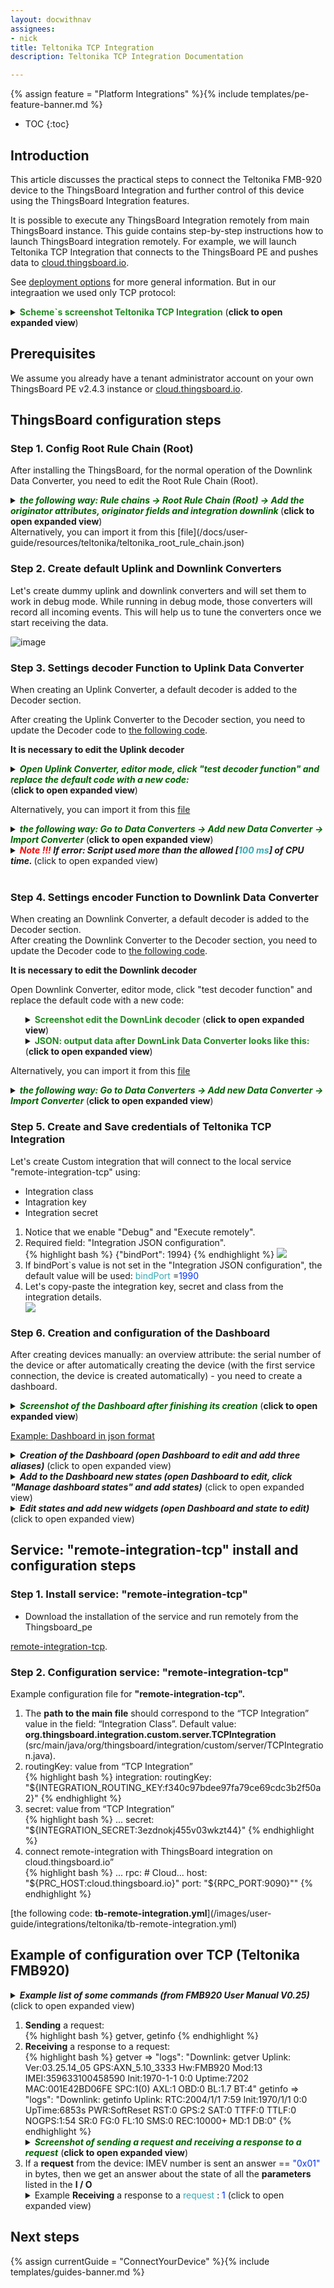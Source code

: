 ```yaml
---
layout: docwithnav
assignees:
- nick
title: Teltonika TCP Integration
description: Teltonika TCP Integration Documentation 

---
```


{% assign feature = "Platform Integrations" %}{% include templates/pe-feature-banner.md %}

* TOC
{:toc}

## Introduction

This article discusses the practical steps to connect the Teltonika FMB-920 device to the ThingsBoard Integration and further control of this device using the ThingsBoard Integration features.

It is possible to execute any ThingsBoard Integration remotely from main ThingsBoard instance.
This guide contains step-by-step instructions how to launch ThingsBoard integration remotely.
For example, we will launch Teltonika TCP Integration that connects to the ThingsBoard PE and pushes data to 
[cloud.thingsboard.io](https://cloud.thingsboard.io/signup).  

See [deployment options](/docs/user-guide/integrations/#deployment-options) for more general information.
But in our integraation we used only TCP protocol:
<details>
    <summary>
    <font color="#228b22"><b>Scheme`s screenshot Teltonika TCP Integration</b></font> (<b>click to open expanded view</b>)
    </summary>
    <img src="/images/user-guide/integrations/teltonika/embeded-integrations-overview.jpg">
</details> 


## Prerequisites

We assume you already have a tenant administrator account on your own ThingsBoard PE v2.4.3 instance or
[cloud.thingsboard.io](https://cloud.thingsboard.io/signup). 
 

## ThingsBoard configuration steps

### Step 1. Config Root Rule Chain (Root)

After installing the ThingsBoard, for the normal operation of the Downlink Data Converter, you need to edit the Root Rule Chain (Root).

<details>
    <summary>
        <font color="#006400"><i><b>the following way: Rule chains -> Root Rule Chain (Root) -> Add the originator attributes, originator fields and integration downlink </b></i></font> (<b>click to open expanded view</b>)
    </summary>
    <img src="/images/user-guide/integrations/teltonika/rule_chane.png">
</details>
Alternatively, you can import it from this [file](/docs/user-guide/resources/teltonika/teltonika_root_rule_chain.json) 

### Step 2. Create default Uplink and Downlink Converters

Let's create dummy uplink and downlink converters and will set them to work in debug mode.
While running in debug mode, those converters will record all incoming events. 
This will help us to tune the converters once we start receiving the data.

![image](/images/user-guide/integrations/remote/default-converters.gif)  

### Step 3. Settings decoder Function  to Uplink Data Converter

When creating an Uplink Converter, a default decoder is added to the Decoder section.

After creating the Uplink Converter to the Decoder section, you need to update the Decoder code to [the following code](/images/user-guide/integrations/teltonika/upLinkDecoder.txt).

<b>It is necessary to edit the Uplink decoder</b>

<p></p> <p></p>
<details>
    <summary>
        <font color="#006400"><i><b>Open Uplink Converter, editor mode, click "test decoder function" and replace the default code with a new code:</b></i></font> <br> (<b>click to open expanded view</b>)
    </summary> 
   <ul>
        <details>
            <summary>
            <font color="#228b22"><b>Screenshot of editing the UpLink decoder</b></font> (<b>click to open expanded view</b>)
            </summary>
            <img src="/images/user-guide/integrations/teltonika/uplink_decoder.png">
        </details> 
    </ul>
</details>

Alternatively, you can import it from this [file](/docs/user-guide/resources/teltonika/teltonika_tcp_uplink_converter.json) 
<details>
    <summary>
        <font color="#006400"><i><b>the following way: Go to Data Converters -> Add new Data Converter -> Import Converter </b></i></font> (<b>click to open expanded view</b>)
    </summary>
    <img src="/images/user-guide/rule-engine-2-0/tutorials/mqtt-downlink/import_new_converter.png">
</details>

<details>
    <summary>
        <i><b><font color="#FF0000">Note !!!</font> If error: Script used more than the allowed [<font color="#36abb5">100 ms</font>] of CPU time. </b></i> (click to open expanded view)
    </summary>
    <ul>
        <li>If you have an <b>error</b> while executing <b>uplink scripts:</b></li>         
        {% highlight bash %}
            java.util.concurrent.ExecutionException: java.util.concurrent.ExecutionException: javax.script.ScriptException: delight.nashornsandbox.exceptions.ScriptCPUAbuseException: Script used more than the allowed [100 ms] of CPU time.
 	        at com.google.common.util.concurrent.AbstractFuture.getDoneValue(AbstractFuture.java:502) ...    
        {% endhighlight %}          
        <li>It is possible to raise <font color="#006400"><i><b>"Maximum CPU time in milliseconds allowed for script execution"</b></i></font> in <i><b>src/main/resources/tb-remote-integration.yml</b></i></li>  
        {% highlight bash %}
            ...
            js:
              evaluator: "${JS_EVALUATOR:local}" # local/remote
              # Built-in JVM JavaScript environment properties
              local:
                ...
                # Maximum CPU time in milliseconds allowed for script execution
                max_cpu_time: "${LOCAL_JS_SANDBOX_MAX_CPU_TIME:300}"
                ...
        {% endhighlight %}
    </ul>
</details>
<br>



### Step 4. Settings encoder Function  to Downlink Data Converter
When creating an Downlink Converter, a default decoder is added to the Decoder section.<br>
After creating the Downlink Converter to the Decoder section, you need to update the Decoder code to [the following code](/images/user-guide/integrations/teltonika/downlinkDecoder.txt). <br>

<b>It is necessary to edit the Downlink decoder</b>

Open Downlink Converter, editor mode, click "test decoder function" and replace the default code with a new code:   
   <ul>
        <details>
            <summary>
            <font color="#228b22"><b>Screenshot edit the DownLink decoder</b></font> (<b>click to open expanded view</b>)
            </summary>
            <img src="/images/user-guide/integrations/teltonika/downlink_decoder.png">
        </details>         
        <details>
            <summary>
             <font color="#228b22"><b>JSON: output data after DownLink Data Converter looks like this:</b></font>  <br>(<b>click to open expanded view</b>)
             </summary>  
             {% highlight bash %}
             {
                 {
                    /** Encoder **/                    
                     var codec = 12;
                     var quantity = 1;
                     var commandType = 5;                 
                     var result = setPayload();                 
                     function setPayload() {
                         if (msg.hasOwnProperty('payload') && metadata['payload'] !== null) {
                             return getPayload();
                         }
                         return null;
                     }                 
                     function getPayload() {
                         var rez = {
                             contentType: "JSON",
                             data:  getDataHexMany(),
                             metadata: {
                                 serialNumber: metadata['cs_serialNumber'],
                                 deviceName: metadata['originatorName'],
                                 payload:  getPayloadTrim(),
                                 codec: codec,
                                 quantity: quantity,
                                 commandType: commandType
                             }
                         };
                         return rez;
                     }                 
                     function convertToHex(str) {
                         var hex = '';
                         for(var i=0;i<str.length;i++) {
                             hex += ''+str.charCodeAt(i).toString(16);
                         }
                         return hex;
                     }                 
                     function convertToHexFixLen(str, len){
                         var strHex = len +str.toString(16);
                         return strHex.substring(strHex.length - len.length);
                     }                 
                     function getDataHexMany() {
                         var dataArrays = msg.payload.split(",");
                         var data = "";
                         for (var i = 0; i < dataArrays.length; i ++) {
                             data += (getDataHexOneForMany(dataArrays[i].trim()) + ",")
                         }
                         data = data.substring(0, data.lastIndexOf(","));                 
                         return data;                 
                     }                 
                     function getDataHexOneForMany(str) {
                         var codecHex = convertToHexFixLen(codec, "00");
                         var quantityHex = convertToHexFixLen(quantity, "00");
                         var typeHex = convertToHexFixLen(commandType, "00");
                         var commandSizeHex = convertToHexFixLen(str.length,"00000000");
                         var commandHex = convertToHex(str);
                         var dataHex = codecHex + quantityHex  + typeHex + commandSizeHex + commandHex + quantityHex;
                         return dataHex;
                     }                     
                     function getPayloadTrim () {
                         var dataArrays = msg.payload.split(",");
                         var data = "";
                         for (var i = 0; i < dataArrays.length; i ++) {
                             data += (dataArrays[i].trim() + ",")
                         }
                         data = data.substring(0, data.lastIndexOf(","));
                         return data;
                     }                 
                     return result;
                 }
             }
             {% endhighlight %}
         </details>  
    </ul>  
    
    
Alternatively, you can import it from this [file](/docs/user-guide/resources/teltonika/teltonika_tcp_downlink_converter.json) 
<details>
    <summary>
        <font color="#006400"><i><b>the following way: Go to Data Converters -> Add new Data Converter -> Import Converter </b></i></font> (<b>click to open expanded view</b>)
    </summary>
    <img src="/images/user-guide/rule-engine-2-0/tutorials/mqtt-downlink/import_new_converter.png">
</details>   

### Step 5. Create and Save credentials of Teltonika TCP Integration

Let's create Custom integration that will connect to the local service "remote-integration-tcp" using:
- Integration class
- Intagration key
- Integration secret 
<ol>
    <li>Notice that we enable "Debug" and "Execute remotely".</li>    
    <li>Required field: "Integration JSON configuration".</li>
        {% highlight bash %}
            {"bindPort": 1994}
        {% endhighlight %}    
    <img src="/images/user-guide/integrations/teltonika/custom-teltonika-tcp-integration_config.png">
    <li>If bindPort`s value is not set in the "Integration JSON configuration", the default value will be used: <font color="#36abb5">bindPort </font>=<font color="#0031ff">1990</font></li>
    <li>Let's copy-paste the integration key, secret and class from the integration details.</li>
     <img src="/images/user-guide/integrations/teltonika/custom-teltonika-tcp-integration.jpg">   
</ol>

### Step 6. Creation  and  configuration of the Dashboard

After creating devices manually: an overview attribute: the serial number of the device or after automatically creating the device (with the first service connection, the device is created automatically) - you need to create a dashboard.

<details>
   <summary>
       <font color="#006400"><i><b>Screenshot of the Dashboard after finishing its creation</b></i></font> (<b>click to open expanded view</b>)
   </summary> 
   <img src="/images/user-guide/integrations/teltonika/teltonika_dashboard_example.png">
</details>

[Example:  Dashboard in json format](/docs/user-guide/resources/teltonika/teltonika_tcp.json)

<details>
  <summary>
    <i><b>Creation of the Dashboard (open Dashboard to edit and add three aliases)</b></i> (click to open expanded view)
  </summary> 
  <ol>
    <details>
      <summary>
          <font color="#006400"><i><b>Screenshot: add Entity aliases</b></i></font> (<b>click to open expanded view</b>)
      </summary> 
      <img src="/images/user-guide/integrations/teltonika/teltonika_dashboard_add_aliases.png">
    </details>  
    <ol>
         <li><b>LisTeltonika:</b> Filter type=>Entity list; Type=>Device; and add devices TELTONIKA</li>
          <details>
              <summary>
                  <font color="#006400"><i><b>Screenshot: add Entity aliases LisTeltonika</b></i></font> (<b>click to open expanded view</b>)
              </summary> 
              <img src="/images/user-guide/integrations/teltonika/teltonika_dashboard_alias_ListTeltonika.png">
          </details>       
         <li><b>DigEntityForm:</b> Filter type=>Device type; Type=>teltonika;</li>
        <details>
            <summary>
                <font color="#006400"><i><b>Screenshot: add Entity aliases DigEntityForm</b></i></font> (<b>click to open expanded view</b>)
            </summary> 
            <img src="/images/user-guide/integrations/teltonika/teltonika_dashboard_alias_DigEntityForm.png">
        </details>
        <li><b>SelectedDevice:</b> Filter type=>Entity from dashboard state;</li>
        <details>
            <summary>
                <font color="#006400"><i><b>Screenshot: add Entity aliases SelectedDevice</b></i></font> (<b>click to open expanded view</b>)
            </summary> 
            <img src="/images/user-guide/integrations/teltonika/teltonika_dashboard_alias_SelectedDevice.png">
        </details>
    </ol>
   </ol>
</details>  

<details>
  <summary>
    <i><b>Add to the Dashboard new states (open Dashboard to edit, click "Manage dashboard states" and add states)</b></i> (click to open expanded view)
  </summary> 
  <ol>    
    <details>
         <summary>
             <font color="#006400"><i><b>Screenshot of creation of the states; main, map, detailers, uplinks</b></i></font> (<b>click to open expanded view</b>)
         </summary> 
         <img src="/images/user-guide/integrations/teltonika/teltonika_dashboard_states.png">
     </details>
    <ol>
        <li> state main: Name=>MAIN; Sate id:=>main; Root state=>true</li>
        <ul>
            <details>
                 <summary>
                     <font color="#006400"><i><b>Screenshot of creation of the state; main</b></i></font> (<b>click to open expanded view</b>)
                 </summary> 
                 <img src="/images/user-guide/integrations/teltonika/teltonika_dashboard_state_main.png">
             </details>
        </ul>    
        <li> state map: Name=>Map; Sate id:=>map; Root state=>false</li>
        <ul>
            <details>
                 <summary>
                     <font color="#006400"><i><b>Screenshot of creation of the state; main</b></i></font> (<b>click to open expanded view</b>)
                 </summary> 
                 <img src="/images/user-guide/integrations/teltonika/teltonika_dashboard_state_map.png">
             </details>
        </ul>    
        <li> state details: Name=>Setup -> ${entityName}; Sate id:=>details; Root state=>false</li>
        <ul>
            <details>
                 <summary>New 
                     <font color="#006400"><i><b>Screenshot of creation of the state; main</b></i></font> (<b>click to open expanded view</b>)
                 </summary> 
                 <img src="/images/user-guide/integrations/teltonika/teltonika_dashboard_state_details.png">
             </details>
        </ul>    
        <li> state uplinks: Name=>UPLINKS -> ${entityName}; Sate id:=>uplinks; Root state=>false</li>
        <ul>
            <details>
                 <summary>
                     <font color="#006400"><i><b>Screenshot of creation of the state; main</b></i></font> (<b>click to open expanded view</b>)
                 </summary> 
                 <img src="/images/user-guide/integrations/teltonika/teltonika_dashboard_state_uplinks.png">
             </details>
        </ul> 
    </ol>
   </ol>
</details>  

<details>
  <summary>
    <i><b>Edit states and add  new widgets (open Dashboard and state to edit)</b></i> (click to open expanded view)
  </summary> 
  <ol> 
    <li> state <b>main:</b></li>
    <ul>
        <li><b>Add widget:</b> Entities table: Cards -> Entities </li>
        <li><b>Data</b> widget: add Datasources -> Type=>Entity; Parameters=>ListTeltonika; Fields=>serialNumber... </li>
        <details>
             <summary>
                 <font color="#006400"><i><b>Screenshot of creation widget Entities table</b></i></font> (<b>click to open expanded view</b>)
             </summary> 
             <img src="/images/user-guide/integrations/teltonika/teltonika_dashboard_state_main_entities.png">
         </details>
        <li><b>Actions</b> widget: Details, GoToUplinks, GoToMap, Details (On row click) </li>        
         <details>
              <summary>
                  <i><b>Add actions...</b></i> (click to open expanded view)
              </summary> 
              <ol>
                 <li> Add action <b>Details</b>: Action source=>Action cell button; Name=>Details; Type=>Navigation to new dashboard state; Target dashboard state=>details</li>
                 <ul>
                     <details>
                          <summary>
                              <font color="#006400"><i><b>Screenshot add of action Details</b></i></font> (<b>click to open expanded view</b>)
                          </summary> 
                          <img src="/images/user-guide/integrations/teltonika/teltonika_dashboard_state_main_entities_details.png">
                      </details>
                 </ul>                  
                 <li> Add action <b>GoToUplinks</b>: Action source=>Action cell button; Name=>GoToUplinks; Type=>Navigation to new dashboard state; Target dashboard state=>uplinks</li>
                 <ul>
                     <details>
                          <summary>
                              <font color="#006400"><i><b>Screenshot add action GoToUplinks</b></i></font> (<b>click to open expanded view</b>)
                          </summary> 
                          <img src="/images/user-guide/integrations/teltonika/teltonika_dashboard_state_main_entities_GoToUplinks.png">
                      </details>
                 </ul>                 
                 <li> Add action <b>GoToMap</b>: Action source=>Action cell button; Name=>GoToMap; Type=>Navigation to new dashboard state; Target dashboard state=>map</li>
                 <ul>
                     <details>
                          <summary>
                              <font color="#006400"><i><b>Screenshot of add action GoToMap</b></i></font> (<b>click to open expanded view</b>)
                          </summary> 
                          <img src="/images/user-guide/integrations/teltonika/teltonika_dashboard_state_main_entities_GoToMap.png">
                      </details>
                 </ul>                  
                 <li>Add action <b>Details (On row click)</b>: Action source=>On row click; Name=>Detailsrow; Type=>Navigation to new dashboard state; Target dashboard state=>details</li>
                 <ul>
                     <details>
                          <summary>
                              <font color="#006400"><i><b>Screenshot add of action Details (On row click)</b></i></font> (<b>click to open expanded view</b>)
                          </summary> 
                          <img src="/images/user-guide/integrations/teltonika/teltonika_dashboard_state_main_entities_detailsrow.png">
                      </details>
                 </ul>                  
              </ol>
          </details>           
    </ul>  
    <li> state <b>map:</b></li>
    <ul>
        <li><b>Add widget:</b> Trip Animation: Maps -> Trip Animation </li>
        <li><b>Data</b> widget: add Datasources -> Type=>Entity; Parameters=>SelectedDevice; Fields=>latitude... </li>
        <details>
             <summary>
                 <font color="#006400"><i><b>Screenshot of creation widget Trip Animation</b></i></font> (<b>click to open expanded view</b>)
             </summary> 
             <img src="/images/user-guide/integrations/teltonika/teltonika_dashboard_state_map_TripAnimation.png">
         </details> 
         <details>
              <summary>
                  <font color="#006400"><i><b>Screenshot of widget Trip Animation -> Title: Device Migration Map</b></i></font> (<b>click to open expanded view</b>)
              </summary> 
              <img src="/images/user-guide/integrations/teltonika/teltonika_dashboard_state_map_MigrationMap.png">
          </details>   
    </ul> 
    <li> state <b>details:</b></li>
    <details>
         <summary>
             <font color="#006400"><i><b>Screenshot of creation All widgets state details: Name=>Setup -> ${entityName} </b></i></font> (<b>click to open expanded view</b>)
         </summary> 
         <img src="/images/user-guide/integrations/teltonika/teltonika_dashboard_state_details_Setup.png">
     </details>      
    <ul>
        <li><b>Add widget:</b> Timeseries table: Cards -> Timeseries table: Title=>Messages from device <p></p> <b>Data</b> widget: add Datasources -> Type=>Entity; Parameters=>SelectedDevice; Fields=>latitude... </li>
        <details>
             <summary>
                 <font color="#006400"><i><b>Screenshot of creation widget Timeseries table: Title=>Messages from device</b></i></font> (<b>click to open expanded view</b>)
             </summary> 
             <img src="/images/user-guide/integrations/teltonika/teltonika_dashboard_state_details_Timeseries.png">
         </details>          “TCP Integration”
         <li><b>Add widget:</b> Update Multiple Attributes: Input Widget -> Update Multiple Attributes <p></p> <b>Data</b> widget: add Datasources -> Type=>Entity; Parameters=>SelectedDevice; Fields=>key: payload; label: ${entityLabel} </li>
        <details>
             <summary>
                 <font color="#006400"><i><b>Screenshot of creation widget Update Multiple Attributes: Title: Send DownLink command</b></i></font> (<b>click to open expanded view</b>)
             </summary> 
             <img src="/images/user-guide/integrations/teltonika/teltonika_dashboard_state_details_InputAtrribut.png">
         </details>        
         <details>
             <summary>
                 <font color="#006400"><i><b>Screenshot of add to widget Update Multiple Attributes new field: key: payload; label: ${entityLabel} </b></i></font> (<b>click to open expanded view</b>)
             </summary> 
             <img src="/images/user-guide/integrations/teltonika/teltonika_dashboard_state_details_InputAtrribut_payload.png">
         </details>   
         <li><b>Add widget:</b> Timeseries table: Cards -> Timeseries table: Title=>Commands <p></p> <b>Data</b> widget: add Datasources -> Type=>Entity; Parameters=>SelectedDevice; Fields=>logs... </li>
         <details>
              <summary>
                  <font color="#006400"><i><b>Screenshot of creation widget Timeseries table: Title=>Commands</b></i></font> (<b>click to open expanded view</b>)
              </summary> 
              <img src="/images/user-guide/integrations/teltonika/teltonika_dashboard_state_details_logs.png">
         </details>        
    </ul>    
    <li> state <b>uplinks:</b></li>
    <details>
         <summary>
             <font color="#006400"><i><b>Screenshot of creation All widgets state uplinks: Name=>UPLINKS -> ${entityName} </b></i></font> (<b>click to open expanded view</b>)
         </summary> 
         <img src="/images/user-guide/integrations/teltonika/teltonika_dashboard_state_uplinks_allwidget.png">
     </details> 
    <ul>
        <li><b>Add widget:</b> Entities table: Cards -> Entities table: Title=>Last Entity Value <p></p> <b>Data</b> widget: add Datasources -> Type=>Entity; Parameters=>SelectedDevice; Fields=>model... </li>
        <details>
             <summary>
                 <font color="#006400"><i><b>Screenshot of creation widget Entities table: Title=>Last Entity Value</b></i></font> (<b>click to open expanded view</b>)
             </summary> 
             <img src="/images/user-guide/integrations/teltonika/teltonika_dashboard_state_uplinks_entity.png">
         </details>          
         <li><b>Add widget:</b> Timeseries - Flot: Charts -> Timeseries - Flot <p></p> <b>Data</b> widget: add Datasources -> Type=>Entity; Parameters=>SelectedDevice; Fields=>External Voltage mV... </li>
        <details>
             <summary>
                 <font color="#006400"><i><b>Screenshot of creation widget Timeseries - Flot: Title: Graph value</b></i></font> (<b>click to open expanded view</b>)
             </summary> 
             <img src="/images/user-guide/integrations/teltonika/teltonika_dashboard_state_uplinks_gtaph.png">
         </details>           
    </ul>
  </ol>
</details>



## Service: "remote-integration-tcp" install and configuration steps

### Step 1.  Install service: "remote-integration-tcp"
- Download the installation of the service and run remotely from the Thingsboard_pe

[remote-integration-tcp](https://github.com/nickAS21/remote-integration-tcp.git). 

### Step 2.  Configuration service: "remote-integration-tcp"

Example configuration file for <b>"remote-integration-tcp".</b>
<ol>
    <li>The <b>path to the main file</b> should correspond to the “TCP Integration” value in the field: “Integration Class”. Default value: <b>org.thingsboard.integration.custom.server.TCPIntegration</b> (src/main/java/org/thingsboard/integration/custom/server/TCPIntegration.java).</li>
    <li>routingKey: value from  “TCP Integration” </li>
        {% highlight bash %}
            integration:
                routingKey: "${INTEGRATION_ROUTING_KEY:f340c97bdee97fa79ce69cdc3b2f50a2}"
        {% endhighlight %}
    <li>secret: value from  “TCP Integration” </li>
        {% highlight bash %}
            ...
                secret: "${INTEGRATION_SECRET:3ezdnokj455v03wkzt44}"
        {% endhighlight %}    
     <li>connect remote-integration with ThingsBoard integration on cloud.thingsboard.io” </li>
        {% highlight bash %}
            ...
                rpc:
                  #  Cloud...
                  host: "${PRC_HOST:cloud.thingsboard.io}"
                  port: "${RPC_PORT:9090}""
        {% endhighlight %}
</ol>
[the following code: <b>tb-remote-integration.yml</b>](/images/user-guide/integrations/teltonika/tb-remote-integration.yml)

## Example of configuration over TCP (Teltonika FMB920)
<details>
     <summary>
         <i><b>Example list of some commands (from FMB920 User Manual V0.25)</b></i> (click to open expanded view)
     </summary> 
     {% highlight bash %}
         ...
         "getinfo",
         "getver",
         "getstatus",
         "getgps",
         "getio",
         "ggps",
         "cpureset",
         "getparam 2004",                        // Server gettings domen: my.org.ua 
         "setparam 2004:my.thingsboard.io",      // Server settings domen: my.thingsboard.io
         "getparam 2005",                        // Server gettings port: 1994             
         "setparam 2005:1992",                   // Server settings port: 1992             
         "getparam 2006"                         //  Server gettings pototokol: TCP - 0, UDP - 1
         "setparam 2006:1"                       //  Server settings pototokol: UDP - 1
         ...
      {% endhighlight %}
</details>  
<ol>
    <li><b>Sending</b> a request:</li>
    {% highlight bash %}
        getver, getinfo
    {% endhighlight %}
    <li><b>Receiving</b> a response to a request:</li>
     {% highlight bash %}
         getver  => "logs": "Downlink: getver Uplink: Ver:03.25.14_05 GPS:AXN_5.10_3333 Hw:FMB920 Mod:13 IMEI:359633100458590 Init:1970-1-1 0:0 Uptime:7202 MAC:001E42BD06FE SPC:1(0) AXL:1 OBD:0 BL:1.7 BT:4" 
         getinfo => "logs": "Downlink: getinfo Uplink: RTC:2004/1/1 7:59 Init:1970/1/1 0:0 UpTime:6853s PWR:SoftReset RST:0 GPS:2 SAT:0 TTFF:0 TTLF:0 NOGPS:1:54 SR:0 FG:0 FL:10 SMS:0 REC:10000+ MD:1 DB:0"
     {% endhighlight %}
    <details>
         <summary>
             <font color="#006400"><i><b>Screenshot of sending a request and receiving a response to a request</b></i></font> (<b>click to open expanded view</b>)
         </summary> 
         <img src="/images/user-guide/integrations/teltonika/example_list_some_commands.png">
     </details> 
     <li>If a <b>request</b> from the device: IMEV number is sent an answer == <font color="#0031ff">"0x01"</font> in bytes, then we get an answer about the state of all the <b>parameters</b> listed in the <b>I / O</b></li>
      <details>
           <summary>
               Example <b>Receiving</b> a response to a <font color="#36abb5">request</font> : <font color="#0031ff">1</font> (click to open expanded view)
           </summary> 
                 {% highlight bash %}
                   "telemetry": {
                        "ts": 1072944932000,
                        "values": {
                            "priority": "Low",
                            "longitude": "0",
                            "latitude": "0",
                            "altitude": 0,
                            "angle": 0,
                            "satellites": 0,
                            "speed": 0,
                            "eventIoId": 0,
                            "Ignition": 1,
                            "Movement": 1,
                            "Data Mode": 1,
                            "GSM Signal": "Good Signal",
                            "Sllep Mode": 0,
                            "GNSS Status": "Activated",
                            "Digital Input 1": 0,
                            "Digital Output 1": 0,
                            "BLE Battery #1 (%)": 0,
                            "BLE Battery #2 (%)": 0,
                            "BLE Battery #3 (%)": 0,
                            "BLE Battery #4 (%)": 0,
                            "Internel Battery Status %": 83,
                            "GNSS PDOP": 0,
                            "GNSS NDOP": 0,
                            "External Voltage mV": 12019,
                            "Speed km/h": 0,
                            "GSM Cell ID": 27216,
                            "GSM Area Code": 1821,
                            "Battery Voltage mV": 3934,
                            "Battery Current mA": 0,
                            "Analog Input 1": 131,
                            "FC AVG By GPS (l/h*100)": 9999,
                            "Axis X (mG)": -15,
                            "Axis Y (mG)": 3,
                            "Axis Z (mG)": 1003,
                            "Eco score": 0,
                            "BLE Temp #1 (C)": 0,
                            "BLE Temp #2 (C)": 0,
                            "BLE Temp #3 (C)": 0,
                            "BLE Temp #4 (C)": 0,
                            "BLE Humidity #1 (%RH)": 0,
                            "BLE Humidity #2 (%RH)": 0,
                            "BLE Humidity #3 (%RH)": 0,
                            "BLE Humidity #4 (%RH)": 0,
                            "Actual Operator Code": 25501,
                            "Trip Odometr (m)": 0,
                            "Total Odometr (m)": 194928,
                            "FC By GPS (ml)": 129178,
                            "Pulse Counter DIN1": 0,
                            "ICCID1": 893800180,
                            "User ID": 0,
                            "ICCID4": 402338912
                        }
                    }      
                {% endhighlight %}
       </details>    
     

 </ol>

## Next steps

{% assign currentGuide = "ConnectYourDevice" %}{% include templates/guides-banner.md %}




